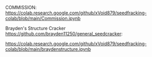 
COMMISSION:
https://colab.research.google.com/github/xVoid879/seedfracking-colab/blob/main/Commission.ipynb

Brayden's Structure Cracker https://github.com/brayden11250/general_seedcracker:

https://colab.research.google.com/github/xVoid879/seedfracking-colab/blob/main/braydenstructure.ipynb
